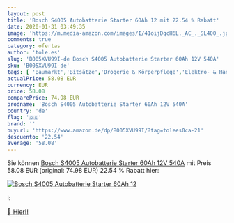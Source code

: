 ```yaml
---
layout: post
title: 'Bosch S4005 Autobatterie Starter 60Ah 12 mit 22.54 % Rabatt'
date: 2020-01-31 03:49:35
image: 'https://m.media-amazon.com/images/I/41oijDqcH6L._AC_._SL400_.jpg'
comments: true
category: ofertas
author: 'tole.es'
slug: 'B005XVU99I-de Bosch S4005 Autobatterie Starter 60Ah 12V 540A'
sku: 'B005XVU99I-de'
tags: [ 'Baumarkt','Bitsätze','Drogerie & Körperpflege','Elektro- & Handwerkzeuge','Geröstete Kaffeebohnen','Geschirrreinigung','Getränke, Kaffee & Tee','Haushaltsreinigungsmittel','Haushaltswaren','Kaffee & Espresso','Lebensmittel','Lebensmittel & Getränke','Schraubendreher-Zubehör','Spülmaschinenreinigung','Zubehör für Elektrowerkzeuge', ]
actualPrice: 58.08 EUR
currency: EUR
price: 58.08
comparePrice: 74.98 EUR
prodname: 'Bosch S4005 Autobatterie Starter 60Ah 12V 540A'
country: 'de'
flag: '🇩🇪'
brand: ''
buyurl: 'https://www.amazon.de/dp/B005XVU99I/?tag=tolees0ca-21'
descuento: '22.54'
average: '58.08'
---
```


Sie können [Bosch S4005 Autobatterie Starter 60Ah 12V 540A](https://www.amazon.de/dp/B005XVU99I/?tag=tolees0ca-21) mit Preis 58.08 EUR (original: 74.98 EUR) 22.54 % Rabatt hier:

[![Bosch S4005 Autobatterie Starter 60Ah 12](https://m.media-amazon.com/images/I/41oijDqcH6L._AC_._SL400_.jpg)](https://www.amazon.de/dp/B005XVU99I/?tag=tolees0ca-21)

ℹ️:


[🛒 Hier!!](https://www.amazon.de/dp/B005XVU99I/?tag=tolees0ca-21)
